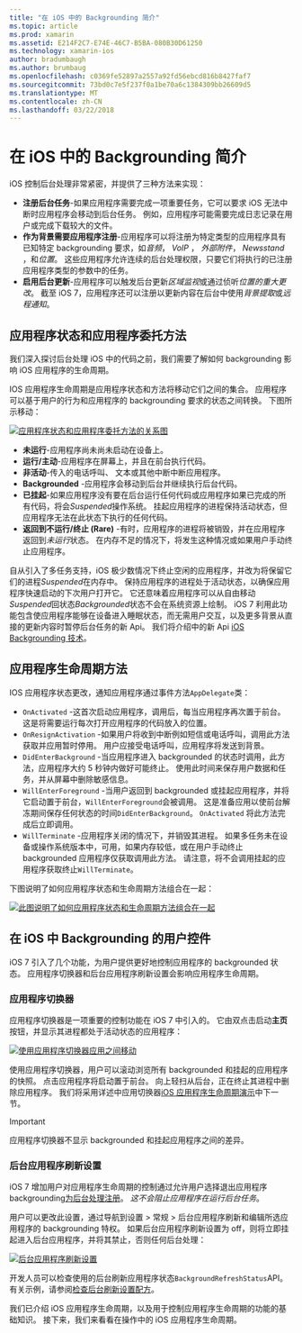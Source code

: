 ```yaml
---
title: "在 iOS 中的 Backgrounding 简介"
ms.topic: article
ms.prod: xamarin
ms.assetid: E214F2C7-E74E-46C7-B5BA-080B30D61250
ms.technology: xamarin-ios
author: bradumbaugh
ms.author: brumbaug
ms.openlocfilehash: c0369fe52897a2557a92fd56ebcd816b8427faf7
ms.sourcegitcommit: 73bd0c7e5f237f0a1be70a6c1384309bb26609d5
ms.translationtype: MT
ms.contentlocale: zh-CN
ms.lasthandoff: 03/22/2018
---
```

# <a name="introduction-to-backgrounding-in-ios"></a>在 iOS 中的 Backgrounding 简介

iOS 控制后台处理非常紧密，并提供了三种方法来实现：

-  **注册后台任务**-如果应用程序需要完成一项重要任务，它可以要求 iOS 无法中断时应用程序会移动到后台任务。 例如，应用程序可能需要完成日志记录在用户或完成下载较大的文件。
-  **作为背景需要应用程序注册**-应用程序可以将注册为特定类型的应用程序具有已知特定 backgrounding 要求，如*音频*， *VoIP* ， *外部附件*， *Newsstand* ，和*位置*。 这些应用程序允许连续的后台处理权限，只要它们将执行的已注册应用程序类型的参数中的任务。
-  **启用后台更新**-应用程序可以触发后台更新*区域监视*或通过侦听*位置的重大更改*。 截至 iOS 7，应用程序还可以注册以更新内容在后台中使用*背景提取*或*远程通知*。


## <a name="application-states-and-application-delegate-methods"></a>应用程序状态和应用程序委托方法

我们深入探讨后台处理 iOS 中的代码之前，我们需要了解如何 backgrounding 影响 iOS 应用程序的生命周期。

IOS 应用程序生命周期是应用程序状态和方法将移动它们之间的集合。 应用程序可以基于用户的行为和应用程序的 backgrounding 要求的状态之间转换。 下图所示移动：

 [![](introduction-to-backgrounding-in-ios-images/applicationlifecycle-.png "应用程序状态和应用程序委托方法的关系图")](introduction-to-backgrounding-in-ios-images/applicationlifecycle-.png#lightbox)

-  **未运行**-应用程序尚未尚未启动在设备上。
-  **运行/主动**-应用程序在屏幕上，并且在前台执行代码。
-  **非活动**-传入的电话呼叫、 文本或其他中断中断应用程序。
-  **Backgrounded** -应用程序会移动到后台并继续执行后台代码。
-  **已挂起**-如果应用程序没有要在后台运行任何代码或应用程序如果已完成的所有代码，将会*Suspended*操作系统。 挂起应用程序的进程保持活动状态，但应用程序无法在此状态下执行的任何代码。
-  **返回到不运行/终止 (Rare)** -有时，应用程序的进程将被销毁，并在应用程序返回到*未运行*状态。 在内存不足的情况下，将发生这种情况或如果用户手动终止应用程序。


自从引入了多任务支持，iOS 极少数情况下终止空闲的应用程序，并改为将保留它们的进程*Suspended*在内存中。 保持应用程序的进程处于活动状态，以确保应用程序快速启动的下次用户打开它。 它还意味着应用程序可以从自由移动*Suspended*回状态*Backgrounded*状态不会在系统资源上绘制。 iOS 7 利用此功能包含使应用程序能够在设备进入睡眠状态，而无需用户交互，以及更多背景从直接的更新内容时暂停后台任务的新 Api。 我们将介绍中的新 Api [iOS Backgrounding 技术](~/ios/app-fundamentals/backgrounding/ios-backgrounding-techniques/index.md)。

## <a name="application-lifecycle-methods"></a>应用程序生命周期方法

IOS 应用程序状态更改，通知应用程序通过事件方法`AppDelegate`类：

-  `OnActivated` -这首次启动应用程序，调用后，每当应用程序再次置于前台。 这是将需要运行每次打开应用程序的代码放入的位置。
-  `OnResignActivation` -如果用户将收到中断例如短信或电话呼叫，调用此方法获取并应用暂时停用。 用户应接受电话呼叫，应用程序将发送到背景。
-  `DidEnterBackground` -当应用程序进入 backgrounded 的状态时调用，此方法，应用程序大约 5 秒钟内做好可能终止。 使用此时间来保存用户数据和任务，并从屏幕中删除敏感信息。
-  `WillEnterForeground` -当用户返回到 backgrounded 或挂起应用程序，并将它启动置于前台，`WillEnterForeground`会被调用。 这是准备应用以使前台解冻期间保存任何状态的时间`DidEnterBackground`。  `OnActivated` 将此方法完成后立即调用。
-  `WillTerminate` -应用程序关闭的情况下，并销毁其进程。 如果多任务未在设备或操作系统版本中，可用，如果内存较低，或在用户手动终止 backgrounded 应用程序仅获取调用此方法。 请注意，将不会调用挂起的应用程序获取终止`WillTerminate`。


下图说明了如何应用程序状态和生命周期方法组合在一起：

 [![](introduction-to-backgrounding-in-ios-images/image2.png "此图说明了如何应用程序状态和生命周期方法组合在一起")](introduction-to-backgrounding-in-ios-images/image2.png#lightbox)

## <a name="user-controls-for-backgrounding-in-ios"></a>在 iOS 中 Backgrounding 的用户控件

iOS 7 引入了几个功能，为用户提供更好地控制应用程序的 backgrounded 状态。 应用程序切换器和后台应用程序刷新设置会影响应用程序生命周期。

### <a name="app-switcher"></a>应用程序切换器

应用程序切换器是一项重要的控制功能在 iOS 7 中引入的。 它由双点击启动**主页**按钮，并显示其进程都处于活动状态的应用程序：

 [![](introduction-to-backgrounding-in-ios-images/app-switcher-.png "使用应用程序切换器应用之间移动")](introduction-to-backgrounding-in-ios-images/app-switcher-.png#lightbox)

使用应用程序切换器，用户可以滚动浏览所有 backgrounded 和挂起的应用程序的快照。 点击应用程序将启动置于前台。 向上轻扫从后台，正在终止其进程中删除应用程序。 我们将采用详述中应用切换器[iOS 应用程序生命周期演示](~/ios/app-fundamentals/backgrounding/application-lifecycle-demo.md)中下一节。

> [!IMPORTANT]
> 应用程序切换器不显示 backgrounded 和挂起应用程序之间的差异。



### <a name="background-app-refresh-settings"></a>后台应用程序刷新设置

iOS 7 增加用户对应用程序生命周期的控制通过允许用户选择退出应用程序 backgrounding[为后台处理注册](~/ios/app-fundamentals/backgrounding/ios-backgrounding-techniques/registering-applications-to-run-in-background.md)。 *这不会阻止应用程序在运行后台任务*。

用户可以更改此设置，通过导航到<span class="uiitem">设置 > 常规 > 后台应用程序刷新</span>和编辑所选应用程序的 backgrounding 特权。 如果后台应用程序刷新设置为 off，则将立即挂起进入后台应用程序，并将其禁止，否则任何后台处理：

 [![](introduction-to-backgrounding-in-ios-images/settings-.png "后台应用程序刷新设置")](introduction-to-backgrounding-in-ios-images/settings-.png#lightbox)

开发人员可以检查使用的后台刷新应用程序状态`BackgroundRefreshStatus`API。 有关示例，请参阅[检查后台刷新设置配方](https://developer.xamarin.com/recipes/ios/multitasking/check_background_refresh_setting/)。

我们已介绍 iOS 应用程序生命周期，以及用于控制应用程序生命周期的功能的基础知识。 接下来，我们来看看在操作中的 iOS 应用程序生命周期。

